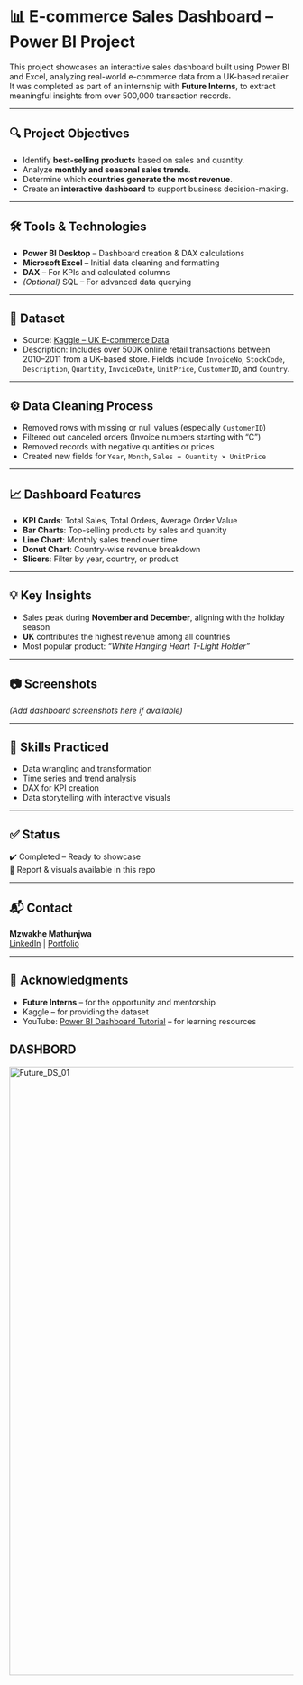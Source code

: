# 📊 E-commerce Sales Dashboard – Power BI Project

This project showcases an interactive sales dashboard built using Power BI and Excel, analyzing real-world e-commerce data from a UK-based retailer. It was completed as part of an internship with **Future Interns**, to extract meaningful insights from over 500,000 transaction records.

---

## 🔍 Project Objectives

- Identify **best-selling products** based on sales and quantity.
- Analyze **monthly and seasonal sales trends**.
- Determine which **countries generate the most revenue**.
- Create an **interactive dashboard** to support business decision-making.

---

## 🛠 Tools & Technologies

- **Power BI Desktop** – Dashboard creation & DAX calculations  
- **Microsoft Excel** – Initial data cleaning and formatting  
- **DAX** – For KPIs and calculated columns  
- *(Optional)* SQL – For advanced data querying  

---

## 📁 Dataset

- Source: [Kaggle – UK E-commerce Data](https://www.kaggle.com/datasets/carrie1/ecommerce-data)
- Description: Includes over 500K online retail transactions between 2010–2011 from a UK-based store. Fields include `InvoiceNo`, `StockCode`, `Description`, `Quantity`, `InvoiceDate`, `UnitPrice`, `CustomerID`, and `Country`.

---

## ⚙️ Data Cleaning Process

- Removed rows with missing or null values (especially `CustomerID`)
- Filtered out canceled orders (Invoice numbers starting with “C”)
- Removed records with negative quantities or prices
- Created new fields for `Year`, `Month`, `Sales = Quantity × UnitPrice`

---

## 📈 Dashboard Features

- **KPI Cards**: Total Sales, Total Orders, Average Order Value  
- **Bar Charts**: Top-selling products by sales and quantity  
- **Line Chart**: Monthly sales trend over time  
- **Donut Chart**: Country-wise revenue breakdown  
- **Slicers**: Filter by year, country, or product  

---

## 💡 Key Insights

- Sales peak during **November and December**, aligning with the holiday season  
- **UK** contributes the highest revenue among all countries  
- Most popular product: *“White Hanging Heart T-Light Holder”*

---

## 📷 Screenshots

*(Add dashboard screenshots here if available)*

---

## 🧠 Skills Practiced

- Data wrangling and transformation  
- Time series and trend analysis  
- DAX for KPI creation  
- Data storytelling with interactive visuals  

---

## ✅ Status

✔️ Completed – Ready to showcase  
📄 Report & visuals available in this repo

---

## 📬 Contact

**Mzwakhe Mathunjwa**  
[LinkedIn](https://www.linkedin.com/in/your-profile) | [Portfolio](https://sites.google.com/view/datascienceentrylevel/home)

---

## 📌 Acknowledgments

- **Future Interns** – for the opportunity and mentorship  
- Kaggle – for providing the dataset  
- YouTube: [Power BI Dashboard Tutorial](https://www.youtube.com/watch?v=AGrl-H87pRU) – for learning resources

## DASHBORD 
<img width="1920" height="1079" alt="Future_DS_01" src="https://github.com/user-attachments/assets/d3d2c2fb-b2ba-4f84-b5b5-d03af3d0ed2e" />



